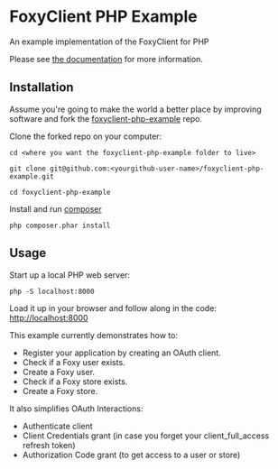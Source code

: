 # FoxyClient PHP Example
An example implementation of the FoxyClient for PHP

Please see <a href="https://api.foxycart.com/docs">the documentation</a> for more information.

## Installation
Assume you're going to make the world a better place by improving software and fork the <a href="https://github.com/FoxyCart/foxyclient-php-example">foxyclient-php-example</a> repo.

Clone the forked repo on your computer:

`cd <where you want the foxyclient-php-example folder to live>`

`git clone git@github.com:<yourgithub-user-name>/foxyclient-php-example.git`

`cd foxyclient-php-example`

Install and run <a href="https://getcomposer.org/">composer</a>

`php composer.phar install`

## Usage

Start up a local PHP web server:

`php -S localhost:8000`

Load it up in your browser and follow along in the code:
<a href="http://localhost:8000">http://localhost:8000</a>

This example currently demonstrates how to:
 - Register your application by creating an OAuth client.
 - Check if a Foxy user exists.
 - Create a Foxy user.
 - Check if a Foxy store exists.
 - Create a Foxy store.

 It also simplifies OAuth Interactions:
 - Authenticate client
 - Client Credentials grant (in case you forget your client_full_access refresh token)
 - Authorization Code grant (to get access to a user or store)
